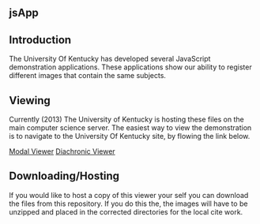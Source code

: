 jsApp
-----


Introduction
-----------

The University Of Kentucky has developed several JavaScript demonstration applications. 
These applications show our ability to register different images that contain the same subjects.


Viewing
-------
Currently (2013) The University of Kentucky is hosting these files on the main computer science server. 
The easiest way to view the demonstration is to navigate to the University Of Kentucky site, by flowing the link below.


[Modal Viewer](http://www.vis.uky.edu/static/folio/modal/modal.html)
[Diachronic Viewer](http://www.vis.uky.edu/static/folio/diachronic/diachronic.html)



Downloading/Hosting
-------------------
If you would like to host a copy of this viewer your self you can download the files from this repository.
If you do this the, the images will have to be unzipped and placed in the corrected directories for the local cite work.

